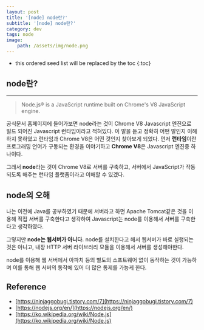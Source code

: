 ```yaml
---
layout: post
title: '[node] node란?'
subtitle: '[node] node란?'
category: dev
tags: node
image: 
    path: /assets/img/node.png
---
```


<!-- more -->

* this ordered seed list will be replaced by the toc 
{:toc}

## node란?
---
> Node.js® is a JavaScript runtime built on Chrome's V8 JavaScript engine. 

공식문서 홈페이지에 들어가보면 node라는 것이 Chrome V8 Javascript 엔진으로 빌드 되어진 Javascript 런타임이라고 적혀있다. 이 말을 듣고 정확히 어떤 말인지 이해하지 못하였고 런타임과 Chrome V8은 어떤 것인지 찾아보게 되었다. 먼저 **런타임**이란 프로그래밍 언어가 구동되는 환경을 이야기하고 **Chrome V8**은 Javascript 엔진중 하나이다.  

그래서 **node**라는 것이 Chrome V8로 서버를 구축하고, 서버에서 JavaScript가 작동되도록 해주는 런타임 플랫폼이라고 이해할 수 있겠다.

## node의 오해
나는 이전에 Java를 공부하였기 때문에 서버라고 하면 Apache Tomcat같은 것을 이용해 직접 서버를 구축한다고 생각하여 Javascript는 node를 이용해서 서버를 구축한다고 생각하였다.

그렇지만 **node는 웹서버가 아니다.** node를 설치한다고 해서 웹서버가 바로 실행되는 것은 아니고, 내장 HTTP 서버 라이브러리 모듈을 이용해서 서버를 생성해야한다.  

node를 이용해 웹 서버에서 아파치 등의 별도의 소프트웨어 없이 동작하는 것이 가능하며 이를 통해 웹 서버의 동작에 있어 더 많은 통제를 가능케 한다.


## Reference
  - [https://ninjaggobugi.tistory.com/7](https://ninjaggobugi.tistory.com/7)
  - [https://nodejs.org/en/](https://nodejs.org/en/)
  - [https://ko.wikipedia.org/wiki/Node.js](https://ko.wikipedia.org/wiki/Node.js)